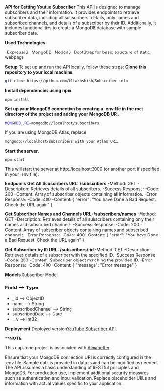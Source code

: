 **API for Getting Youtue Subscriber**
This API is designed to manage subscribers and their information. It provides endpoints to retrieve subscriber data, including all subscribers' details, only names and subscribed channels, and details of a subscriber by their ID. Additionally, it includes functionalities to create a MongoDB database with sample subscriber data.

**Used Technologies**

-ExpressJS
-MongoDB
-NodeJS
-BootStrap for basic structure of static webpage

**Setup**
To set up and run the API locally, follow these steps:
**Clone this repository to your local machine.**
```bash
git clone https://github.com/01takhshish/Subscriber-info
```
**Install dependencies using npm.**
```bash
npm install
```
**Set up your MongoDB connection by creating a .env file in the root directory of the project and adding your MongoDB URI.**
```bash
MONGODB_URI=mongodb://localhost/subscribers
```
If you are using MongoDB Atlas, replace 
```bash
mongodb://localhost/subscribers with your Atlas URI.
```


**Start the server.**
```bash
npm start
```
This will start the server at http://localhost:3000 (or another port if specified in your .env file).

**Endpoints**
**Get All Subscribers**
**URL: /subscribers**
-Method: GET
-Description: Retrieves details of all subscribers.
-Success Response:
-Code: 200
-Content: Array of subscriber objects containing all information.
-Error Response:
-Code: 400
-Content: { "error": "You have Done a Bad Request. Check the URL again" }

**Get Subscriber Names and Channels
URL: /subscribers/names**
-Method: GET
-Description: Retrieves details of all subscribers containing only their names and subscribed channels.
-Success Response:
-Code: 200
-Content: Array of subscriber objects containing names and subscribed channels.
-Error Response:
-Code: 400
-Content: { "error": "You have Done a Bad Request. Check the URL again" }

**Get Subscriber by ID
URL: /subscribers/:id**
-Method: GET
-Description: Retrieves details of a subscriber with the specified ID.
-Success Response:
-Code: 200
-Content: Subscriber object matching the provided ID.
-Error Response:
-Code: 400
-Content: { "message": "Error message" }

**Models**
Subscriber Model
### Field               -->       Type
- _id                 -->       ObjectID
- name                -->       String
- subscribedChannel   -->       String
- subscribedDate      -->       Date
- __v                 -->       Int32

**Deployment**
Deployed version<a href="https://01takhshish.github.io/subscribe/">YouTube Subscriber API</a>.</p>

****NOTE**
<p> This capstone project is associated with <a href="https://www.almabetter.com">Almabetter</a>.</p>

Ensure that your MongoDB connection URI is correctly configured in the .env file.
Sample data is provided in data.js and can be modified as needed.
The API assumes a basic understanding of RESTful principles and MongoDB.
For production use, implement additional security measures such as authentication and input validation.
Replace placeholder URLs and information with actual values specific to your application.
